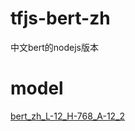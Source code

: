 # tfjs-bert-zh
中文bert的nodejs版本


# model
[bert_zh_L-12_H-768_A-12_2](https://tfhub.dev/tensorflow/bert_zh_L-12_H-768_A-12/2)

